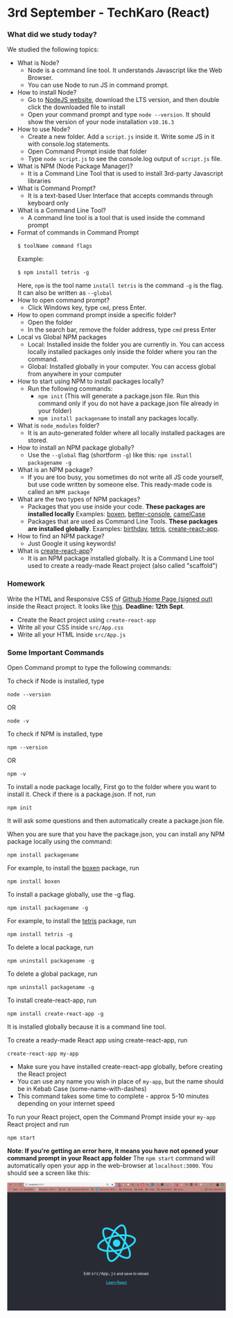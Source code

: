 # 3rd September - TechKaro (React)

### What did we study today?
We studied the following topics:
- What is Node?
  - Node is a command line tool. It understands Javascript like the Web Browser.
  - You can use Node to run JS in command prompt.
- How to install Node?
  - Go to [NodeJS website](https://nodejs.org/en/), download the LTS version, and then double click the downloaded file to install
  - Open your command prompt and type `node --version`. It should show the version of your node installation `v10.16.3`
- How to use Node?
  - Create a new folder. Add a `script.js` inside it. Write some JS in it with console.log statements.
  - Open Command Prompt inside that folder
  - Type `node script.js` to see the console.log output of `script.js` file.
- What is NPM (Node Package Manager)?
  - It is a Command Line Tool that is used to install 3rd-party Javascript libraries
- What is Command Prompt?
  - It is a text-based User Interface that accepts commands through keyboard only
- What is a Command Line Tool?
  - A command line tool is a tool that is used inside the command prompt
- Format of commands in Command Prompt
    ```
    $ toolName command flags
    ```
    Example:
    ```
    $ npm install tetris -g
    ```
    Here,
    `npm` is the tool name
    `install tetris` is the command
    `-g` is the flag. It can also be written as `--global`
- How to open command prompt?
  - Click Windows key, type `cmd`, press Enter.
- How to open command prompt inside a specific folder?
  - Open the folder
  - In the search bar, remove the folder address, type `cmd` press Enter
- Local vs Global NPM packages
  - Local: Installed inside the folder you are currently in. You can access locally installed packages only inside the folder where you ran the command. 
  - Global: Installed globally in your computer. You can access global from anywhere in your computer
- How to start using NPM to install packages locally?
  - Run the following commands:
    - `npm init` (This will generate a package.json file. Run this command only if you do not have a package.json file already in your folder)
    - `npm install packagename` to install any packages locally.
- What is `node_modules` folder?
  - It is an auto-generated folder where all locally installed packages are stored.
- How to install an NPM package globally?
  - Use the `--global` flag (shortform `-g`) like this: `npm install packagename -g`
- What is an NPM package?
  - If you are too busy, you sometimes do not write all JS code yourself, but use code written by someone else. This ready-made code is called an `NPM package`
- What are the two types of NPM packages?
  - Packages that you use inside your code. **These packages are installed locally** Examples: [boxen](https://github.com/sindresorhus/boxen), [better-console](https://github.com/mohsen1/better-console), [camelCase](https://github.com/sindresorhus/camelcase)
  - Packages that are used as Command Line Tools. **These packages are installed globally**. Examples: [birthday](https://www.npmjs.com/package/birthday), [tetris](https://www.npmjs.com/package/tetris), [create-react-app](https://github.com/facebook/create-react-app).
- How to find an NPM package?
  - Just Google it using keywords!
- What is [create-react-app](https://github.com/facebook/create-react-app#creating-an-app)?
  - It is an NPM package installed globally. It is a Command Line tool used to create a ready-made React project (also called "scaffold")

### Homework
Write the HTML and Responsive CSS of [Github Home Page (signed out)](https://github.com) inside the React project. It looks like [this](github-png-slicing.png). **Deadline: 12th Sept**. 
- Create the React project using `create-react-app`
- Write all your CSS inside `src/App.css`
- Write all your HTML inside `src/App.js`

### Some Important Commands
Open Command prompt to type the following commands:

To check if Node is installed, type
```
node --version
```
OR 
```
node -v
```

To check if NPM is installed, type
```
npm --version
```
OR 
```
npm -v
```

To install a node package locally,
First go to the folder where you want to install it.
Check if there is a package.json. If not, run
```
npm init
```
It will ask some questions and then automatically create a package.json file.

When you are sure that you have the package.json, you can install any NPM package locally using the command:
```
npm install packagename
```
For example, to install the [boxen](https://github.com/sindresorhus/boxen) package, run
```
npm install boxen
```

To install a package globally, use the -g flag.
```
npm install packagename -g
```
For example, to install the [tetris](https://www.npmjs.com/package/tetris) package, run
```
npm install tetris -g
```

To delete a local package, run
```
npm uninstall packagename -g
```

To delete a global package, run
```
npm uninstall packagename -g
```

To install create-react-app, run
```
npm install create-react-app -g
```
It is installed globally because it is a command line tool.

To create a ready-made React app using create-react-app, run
```
create-react-app my-app
```
- Make sure you have installed create-react-app globally, before creating the React project
- You can use any name you wish in place of `my-app`, but the name should be in Kebab Case (some-name-with-dashes)
- This command takes some time to complete - approx 5-10 minutes depending on your internet speed

To run your React project, open the Command Prompt inside your `my-app` React project and run
```
npm start
```
**Note: If you're getting an error here, it means you have not opened your command prompt in your React app folder**
The `npm start` command will automatically open your app in the web-browser at `localhost:3000`. You should see a screen like this:

![Create-react-app default page](create-react-app-default-page.png)
